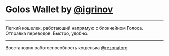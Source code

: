 # Golos Wallet by [@igrinov](http://golos.id/@igrinov "@igrinov")
**********
Легкий кошелек, работающий напрямую с блокчейном Голоса. Отправка переводов. Быстро, удобно.
**********
Восстановил работоспособность кошелька [@rezonatorg](https://github.com/rezonatorg/goloswallet "@rezonatorg")
